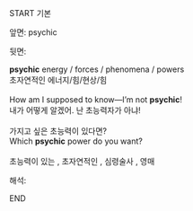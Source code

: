 START
기본

앞면:
psychic


뒷면:
<div><b>psychic</b> energy / forces / phenomena / powers </div><div>초자연적인 에너지/힘/현상/힘</div><div><br></div><div><div>How am I supposed to know—I’m not <strong>psychic</strong>! </div><div><div>내가 어떻게 알겠어. 난 초능력자가 아냐!</div></div></div><div><br></div><div><div><div><span>가지고 싶은 초능력이 있다면?</span></div></div><div><div><span>Which <strong>psychic</strong> power do you want?</span></div></div></div><div><br></div><div>초능력이 있는 , 초자연적인 , 심령술사 , 영매</div>


해석:
<!--ID: 1746614454505-->
END